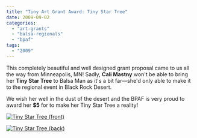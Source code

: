 ```yaml
---
title: "Tiny Art Grant Award: Tiny Star Tree"
date: 2009-09-02
categories: 
  - "art-grants"
  - "balsa-regionals"
  - "bpaf"
tags: 
  - "2009"
---
```


This completely beautiful and well designed grant proposal came to us all the way from Minneapolis, MN! Sadly, **Cali Mastny** won't be able to bring her **Tiny Star Tree** to Balsa Man as it's a bit far—she'd only able to make it to the regional event in Black Rock Desert.

We wish her well in the dust of the desert and the BPAF is very proud to award her **$5** for to make her Tiny Star Tree a reality!

[![Tiny Star Tree (front)](/images/tinystartreefront.jpg "Tiny Star Tree (front)")](https://balsaman.org/wp-content/uploads/2009/08/tinystartreefront.jpg)

[![Tiny Star Tree (back)](/images/tinystartreeback.jpg "Tiny Star Tree (back)")](https://balsaman.org/wp-content/uploads/2009/08/tinystartreeback.jpg)
